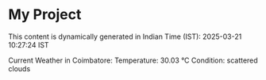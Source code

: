 # My Project

This content is dynamically generated in Indian Time (IST): 2025-03-21 10:27:24 IST


Current Weather in Coimbatore:
Temperature: 30.03 °C
Condition: scattered clouds
